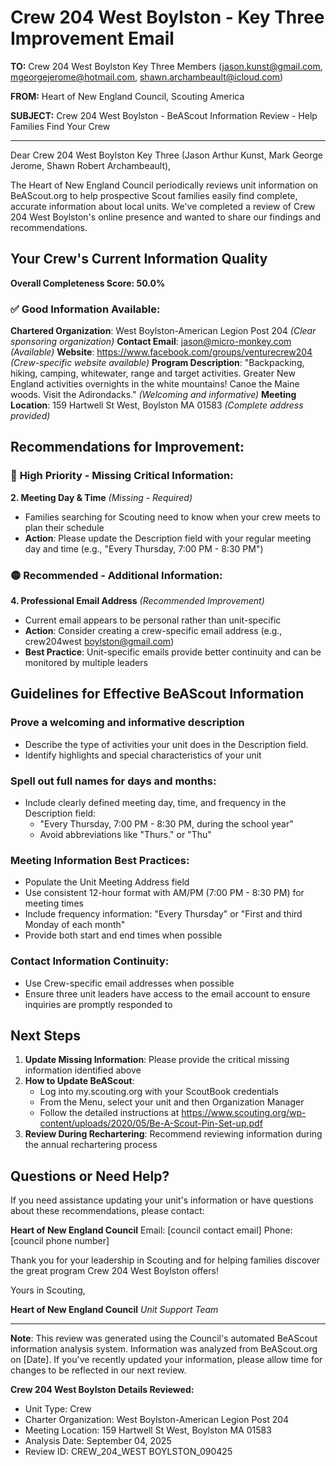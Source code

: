 # Crew 204 West Boylston - Key Three Improvement Email

**TO:** Crew 204 West Boylston Key Three Members (jason.kunst@gmail.com, mgeorgejerome@hotmail.com, shawn.archambeault@icloud.com)

**FROM:** Heart of New England Council, Scouting America

**SUBJECT:** Crew 204 West Boylston - BeAScout Information Review - Help Families Find Your Crew

---

Dear Crew 204 West Boylston Key Three (Jason Arthur Kunst, Mark George Jerome, Shawn Robert Archambeault),

The Heart of New England Council periodically reviews unit information on BeAScout.org to help prospective Scout families easily find complete, accurate information about local units. We've completed a review of Crew 204 West Boylston's online presence and wanted to share our findings and recommendations.

## Your Crew's Current Information Quality

**Overall Completeness Score: 50.0%**

### ✅ **Good Information Available:**
**Chartered Organization**: West Boylston-American Legion Post 204 *(Clear sponsoring organization)*
**Contact Email**: jason@micro-monkey.com *(Available)*
**Website**: https://www.facebook.com/groups/venturecrew204 *(Crew-specific website available)*
**Program Description**: "Backpacking, hiking, camping, whitewater, range and target activities. Greater New England activities overnights in the white mountains! Canoe the Maine woods. Visit the Adirondacks." *(Welcoming and informative)*
**Meeting Location**: 159 Hartwell St West, Boylston MA 01583 *(Complete address provided)*

## Recommendations for Improvement:

### 🔴 **High Priority - Missing Critical Information:**

**2. Meeting Day & Time** *(Missing - Required)*
- Families searching for Scouting need to know when your crew meets to plan their schedule
- **Action**: Please update the Description field with your regular meeting day and time (e.g., "Every Thursday, 7:00 PM - 8:30 PM")

### 🟡 **Recommended - Additional Information:**

**4. Professional Email Address** *(Recommended Improvement)*
- Current email appears to be personal rather than unit-specific
- **Action**: Consider creating a crew-specific email address (e.g., crew204west boylston@gmail.com)
- **Best Practice**: Unit-specific emails provide better continuity and can be monitored by multiple leaders

## Guidelines for Effective BeAScout Information

### **Prove a welcoming and informative description**
- Describe the type of activities your unit does in the Description field.
- Identify highlights and special characteristics of your unit

### **Spell out full names for days and months:**
- Include clearly defined meeting day, time, and frequency in the Description field:
  - "Every Thursday, 7:00 PM - 8:30 PM, during the school year"
  - Avoid abbreviations like "Thurs." or "Thu"

### **Meeting Information Best Practices:**
- Populate the Unit Meeting Address field
- Use consistent 12-hour format with AM/PM (7:00 PM - 8:30 PM) for meeting times
- Include frequency information: "Every Thursday" or "First and third Monday of each month"
- Provide both start and end times when possible

### **Contact Information Continuity:**
- Use Crew-specific email addresses when possible
- Ensure three unit leaders have access to the email account to ensure inquiries are promptly responded to

## Next Steps

1. **Update Missing Information**: Please provide the critical missing information identified above
2. **How to Update BeAScout**: 
   - Log into my.scouting.org with your ScoutBook credentials
   - From the Menu, select your unit and then Organization Manager
   - Follow the detailed instructions at
     https://www.scouting.org/wp-content/uploads/2020/05/Be-A-Scout-Pin-Set-up.pdf
3. **Review During Rechartering**: Recommend reviewing information during the annual rechartering process

## Questions or Need Help?

If you need assistance updating your unit's information or have questions about these recommendations, please contact:

**Heart of New England Council**
Email: [council contact email]
Phone: [council phone number]

Thank you for your leadership in Scouting and for helping families discover the great program Crew 204 West Boylston offers!

Yours in Scouting,

**Heart of New England Council**
*Unit Support Team*

---

**Note**: This review was generated using the Council's automated BeAScout information analysis system. Information was analyzed from BeAScout.org on [Date]. If you've recently updated your information, please allow time for changes to be reflected in our next review.

**Crew 204 West Boylston Details Reviewed:**
- Unit Type: Crew
- Charter Organization: West Boylston-American Legion Post 204
- Meeting Location: 159 Hartwell St West, Boylston MA 01583
- Analysis Date: September 04, 2025
- Review ID: CREW_204_WEST BOYLSTON_090425